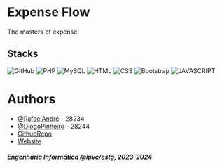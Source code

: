 # Expense Flow
The masters of expense!
## Stacks

![GitHub](https://img.shields.io/badge/GitHub-100000?style=for-the-badge&logo=github&logoColor=white)
![PHP](https://img.shields.io/badge/PHP-777BB4?style=for-the-badge&logo=php&logoColor=white)
![MySQL](https://img.shields.io/badge/mysql-%23000.svg?style=for-the-badge&logo=mysql&logoColor=white)
![HTML](https://img.shields.io/badge/HTML5-E34F26?style=for-the-badge&logo=html5&logoColor=white)
![CSS](https://img.shields.io/badge/CSS-1572B6?style=for-the-badge&logo=css3&logoColor=white)
![Bootstrap](https://img.shields.io/badge/bootstrap-%238511FA.svg?style=for-the-badge&logo=bootstrap&logoColor=white)
![JAVASCRIPT](https://img.shields.io/badge/JavaScript-323330?style=for-the-badge&logo=javascript&logoColor=F7DF1E)

# Authors

- [@RafaelAndré](https://github.com/kromenz) - 28234
- [@DiogoPinheiro](https://github.com/diogoPinheiro11) - 28244
- [GithubRepo](https://github.com/diogoPinheiro11/php-project)
- [Website](https://expenseflow.vercel.app/)

#### _Engenharia Informática @ipvc/estg, 2023-2024_
